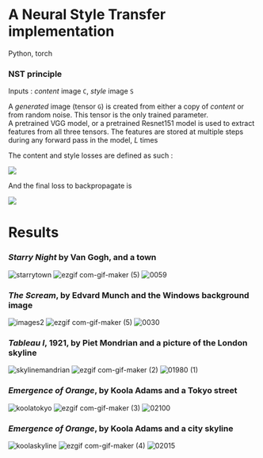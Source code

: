 # A Neural Style Transfer implementation

Python, torch

### NST principle

Inputs : *content* image `C`, *style* image `S`

A *generated* image (tensor `G`) is created from either a copy of *content* or from random noise. This tensor is the only trained parameter.  
A pretrained VGG model, or a pretrained Resnet151 model is used to extract features from all three tensors. The features are stored at multiple steps during any forward pass in the model, *L* times

The content and style losses are defined as such :  

![](https://user-images.githubusercontent.com/60552083/122243699-9e51b980-cec4-11eb-8cd3-ca4224b2b8d1.png)

And the final loss to backpropagate is  

![](https://user-images.githubusercontent.com/60552083/122244297-10c29980-cec5-11eb-945b-06eb937b3dd5.png)


# Results

### *Starry Night* by Van Gogh, and a town
![starrytown](https://user-images.githubusercontent.com/60552083/122601543-bc105180-d071-11eb-9824-6e2f751ec5b9.png)
![ezgif com-gif-maker (5)](https://user-images.githubusercontent.com/60552083/122601550-bdda1500-d071-11eb-9c82-088890d407c3.gif)
![0059](https://user-images.githubusercontent.com/60552083/122601560-c4688c80-d071-11eb-9c16-cd3077381323.png)


### *The Scream*, by Edvard Munch and the Windows background image
![images2](https://user-images.githubusercontent.com/60552083/122255168-27b9b980-cece-11eb-9342-61fe0592ba52.png)
![ezgif com-gif-maker (5)](https://user-images.githubusercontent.com/60552083/122588107-f9b7af00-d05e-11eb-8ee7-2c0f531a1440.gif)
![0030](https://user-images.githubusercontent.com/60552083/122588170-0fc56f80-d05f-11eb-9f77-03fd795d68a4.png)


### *Tableau I*, 1921, by Piet Mondrian and a picture of the London skyline
![skylinemandrian](https://user-images.githubusercontent.com/60552083/122271451-b551d500-cedf-11eb-90e6-3ad75282bada.png)
![ezgif com-gif-maker (2)](https://user-images.githubusercontent.com/60552083/122271610-e29e8300-cedf-11eb-9c8f-a144a0fa6e89.gif)
![01980 (1)](https://user-images.githubusercontent.com/60552083/122271657-f0ec9f00-cedf-11eb-88b4-1359c1960f02.png)

### *Emergence of Orange*, by Koola Adams and a Tokyo street
![koolatokyo](https://user-images.githubusercontent.com/60552083/122280666-b982f000-cee9-11eb-85e4-01eef9a5e13e.png)
![ezgif com-gif-maker (3)](https://user-images.githubusercontent.com/60552083/122280722-c7d10c00-cee9-11eb-8c5c-2d630aa7f5df.gif)
![02100](https://user-images.githubusercontent.com/60552083/122280772-d4556480-cee9-11eb-8ce8-3eea6e652f04.png)

### *Emergence of Orange*, by Koola Adams and a city skyline
![koolaskyline](https://user-images.githubusercontent.com/60552083/122293483-5730ec00-cef7-11eb-9532-d0ab33ac548e.png)
![ezgif com-gif-maker (4)](https://user-images.githubusercontent.com/60552083/122293499-5d26cd00-cef7-11eb-9ceb-fedb6cade3dd.gif)
![02015](https://user-images.githubusercontent.com/60552083/122293581-72036080-cef7-11eb-94b1-99ac2289e21d.png)
